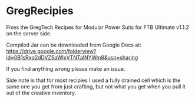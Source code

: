 GregRecipies
============

Fixes the GregTech Recipes for Modular Power Suits for FTB Ultimate v1.1.2 on the server side. 


Compiled Jar can be downloaded from Google Docs at: 
https://drive.google.com/folderview?id=0B1sRxq2dDVZSaWlxVTNTalNYWm8&usp=sharing

If you find anything wrong please make an issue.

Side note is that for most recipies I used a fully drained cell which is the same one you get from just crafting, but not what you get when you pull it out of the creative inventory.
